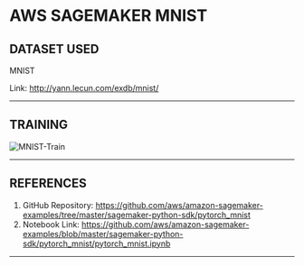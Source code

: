 # AWS SAGEMAKER MNIST

## DATASET USED

MNIST

Link: <http://yann.lecun.com/exdb/mnist/>

---

## TRAINING

![MNIST-Train](https://user-images.githubusercontent.com/15984084/151658159-5cbf59f6-b5e4-474d-acf1-a265a15aa5c5.png)

---

## REFERENCES

1. GitHub Repository: <https://github.com/aws/amazon-sagemaker-examples/tree/master/sagemaker-python-sdk/pytorch_mnist>
2. Notebook Link: <https://github.com/aws/amazon-sagemaker-examples/blob/master/sagemaker-python-sdk/pytorch_mnist/pytorch_mnist.ipynb>

---
